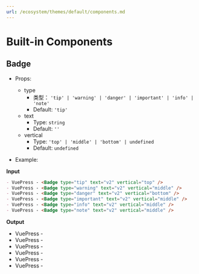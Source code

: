 ```yaml
---
url: /ecosystem/themes/default/components.md
---
```

# Built-in Components

## Badge&#x20;

* Props:
  * type
    * 类型： `'tip' | 'warning' | 'danger' | 'important' | 'info' | 'note'`
    * Default: `'tip'`
  * text
    * Type: `string`
    * Default: `''`
  * vertical
    * Type: `'top' | 'middle' | 'bottom' | undefined`
    * Default: `undefined`

* Example:

**Input**

```md
- VuePress - <Badge type="tip" text="v2" vertical="top" />
- VuePress - <Badge type="warning" text="v2" vertical="middle" />
- VuePress - <Badge type="danger" text="v2" vertical="bottom" />
- VuePress - <Badge type="important" text="v2" vertical="middle" />
- VuePress - <Badge type="info" text="v2" vertical="middle" />
- VuePress - <Badge type="note" text="v2" vertical="middle" />
```

**Output**

* VuePress -&#x20;
* VuePress -&#x20;
* VuePress -&#x20;
* VuePress -&#x20;
* VuePress -&#x20;
* VuePress -&#x20;
